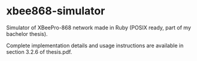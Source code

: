 xbee868-simulator
=================

Simulator of XBeePro-868 network made in Ruby (POSIX ready, part of my bachelor thesis).

Complete implementation details and usage instructions are available in
section 3.2.6 of thesis.pdf.
